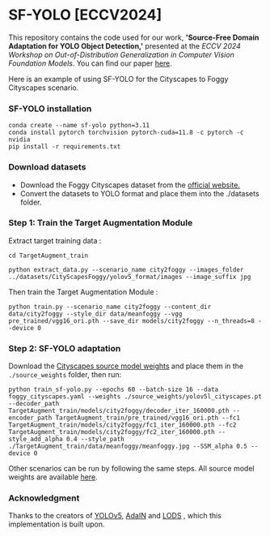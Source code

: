 # SF-YOLO [ECCV2024]
This repository contains the code used for our work, **'Source-Free Domain Adaptation for YOLO Object Detection,'** presented at the *ECCV 2024 Workshop on Out-of-Distribution Generalization in Computer Vision Foundation Models*. You can find our paper [here](https://arxiv.org/abs/2409.16538).

Here is an example of using SF-YOLO for the Cityscapes to Foggy Cityscapes scenario.
### SF-YOLO installation

```
conda create --name sf-yolo python=3.11
conda install pytorch torchvision pytorch-cuda=11.8 -c pytorch -c nvidia
pip install -r requirements.txt
```
### Download datasets

- Download the Foggy Cityscapes dataset from the [official website.](https://www.cityscapes-dataset.com/)
- Convert the datasets to YOLO format and place them into the ./datasets folder.

### Step 1: Train the Target Augmentation Module
Extract target training data :
```shell
cd TargetAugment_train

python extract_data.py --scenario_name city2foggy --images_folder ../datasets/CityScapesFoggy/yolov5_format/images --image_suffix jpg
```

Then train the Target Augmentation Module :
```
python train.py --scenario_name city2foggy --content_dir data/city2foggy --style_dir data/meanfoggy --vgg pre_trained/vgg16_ori.pth --save_dir models/city2foggy --n_threads=8 --device 0
```

### Step 2:  SF-YOLO adaptation

Download the [Cityscapes source model weights](https://drive.proton.me/urls/3VEG0P1GQR#MAfSdjS57GHI) and place them in the `./source_weights` folder, then run:

```
python train_sf-yolo.py --epochs 60 --batch-size 16 --data foggy_cityscapes.yaml --weights ./source_weights/yolov5l_cityscapes.pt --decoder_path TargetAugment_train/models/city2foggy/decoder_iter_160000.pth --encoder_path TargetAugment_train/pre_trained/vgg16_ori.pth --fc1 TargetAugment_train/models/city2foggy/fc1_iter_160000.pth --fc2 TargetAugment_train/models/city2foggy/fc2_iter_160000.pth --style_add_alpha 0.4 --style_path ./TargetAugment_train/data/meanfoggy/meanfoggy.jpg --SSM_alpha 0.5 --device 0 
```

Other scenarios can be run by following the same steps. All source model weights are available [here](https://drive.proton.me/urls/5WFVDJBDAC#EPs8OZmXtbWq).


### Acknowledgment

Thanks to the creators of [YOLOv5](https://github.com/ultralytics/yolov5), [AdaIN](https://github.com/naoto0804/pytorch-AdaIN) and [LODS](https://github.com/Flashkong/Source-Free-Object-Detection-by-Learning-to-Overlook-Domain-Style) , which this implementation is built upon.

